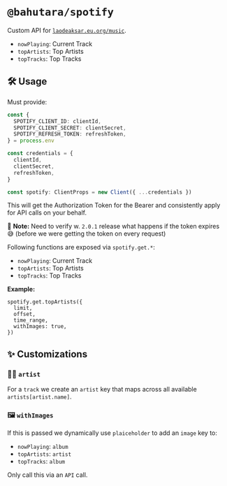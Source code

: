 # `@bahutara/spotify`

Custom API for [`laodeaksar.eu.org/music`](https://laodeaksar.eu.org/music).

- `nowPlaying`: Current Track
- `topArtists`: Top Artists
- `topTracks`: Top Tracks

## 🛠️ Usage

Must provide:

```ts
const {
  SPOTIFY_CLIENT_ID: clientId,
  SPOTIFY_CLIENT_SECRET: clientSecret,
  SPOTIFY_REFRESH_TOKEN: refreshToken,
} = process.env

const credentials = {
  clientId,
  clientSecret,
  refreshToken,
}

const spotify: ClientProps = new Client({ ...credentials })
```

This will get the Authorization Token for the Bearer and consistently apply for API calls on your behalf.

📝️ **Note:** Need to verify w. `2.0.1` release what happens if the token expires 😅️ (before we were getting the token on every request)

Following functions are exposed via `spotify.get.*`:

- `nowPlaying`: Current Track
- `topArtists`: Top Artists
- `topTracks`: Top Tracks

**Example:**

```tsx
spotify.get.topArtists({
  limit,
  offset,
  time_range,
  withImages: true,
})
```

## ✨️ Customizations

### 🧑‍🎤️ `artist`

For a `track` we create an `artist` key that maps across all available `artists[artist.name]`.

### 🖼️ `withImages`

If this is passed we dynamically use `plaiceholder` to add an `image` key to:

- `nowPlaying`: `album`
- `topArtists`: `artist`
- `topTracks`: `album`

Only call this via an `API` call.
